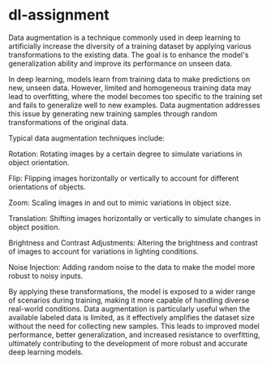 # dl-assignment

Data augmentation is a technique commonly used in deep learning to artificially increase the diversity of a training dataset by applying various transformations to the existing data. The goal is to enhance the model's generalization ability and improve its performance on unseen data.

In deep learning, models learn from training data to make predictions on new, unseen data. However, limited and homogeneous training data may lead to overfitting, where the model becomes too specific to the training set and fails to generalize well to new examples. Data augmentation addresses this issue by generating new training samples through random transformations of the original data.

Typical data augmentation techniques include:

Rotation: Rotating images by a certain degree to simulate variations in object orientation.

Flip: Flipping images horizontally or vertically to account for different orientations of objects.

Zoom: Scaling images in and out to mimic variations in object size.

Translation: Shifting images horizontally or vertically to simulate changes in object position.

Brightness and Contrast Adjustments: Altering the brightness and contrast of images to account for variations in lighting conditions.

Noise Injection: Adding random noise to the data to make the model more robust to noisy inputs.

By applying these transformations, the model is exposed to a wider range of scenarios during training, making it more capable of handling diverse real-world conditions. Data augmentation is particularly useful when the available labeled data is limited, as it effectively amplifies the dataset size without the need for collecting new samples. This leads to improved model performance, better generalization, and increased resistance to overfitting, ultimately contributing to the development of more robust and accurate deep learning models.
